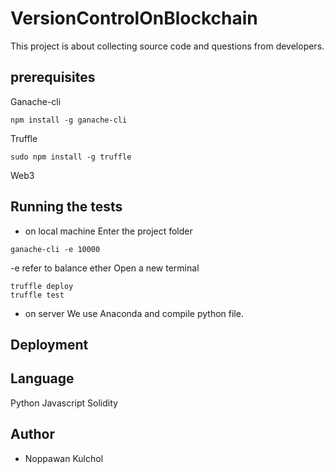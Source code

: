 # VersionControlOnBlockchain
This project is about collecting source code and questions from developers.

## prerequisites
Ganache-cli
```
npm install -g ganache-cli
```

Truffle
```
sudo npm install -g truffle
```

Web3

## Running the tests
* on local machine
Enter the project folder
```
ganache-cli -e 10000
```  
-e refer to balance ether
Open a new terminal
```
truffle deploy
truffle test
```
* on server
We use Anaconda and compile python file.

## Deployment

## Language
Python
Javascript
Solidity


## Author
* Noppawan Kulchol


